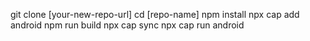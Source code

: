 git clone [your-new-repo-url]
cd [repo-name]
npm install
npx cap add android
npm run build
npx cap sync
npx cap run android
